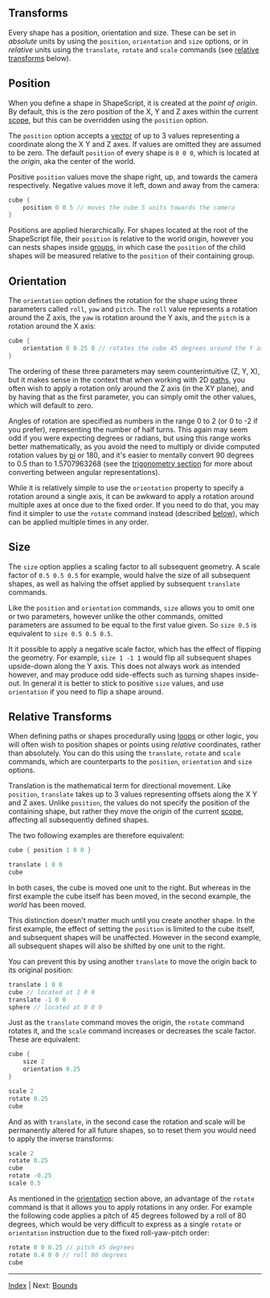 Transforms
---

Every shape has a position, orientation and size. These can be set in *absolute* units by using the `position`, `orientation` and `size` options, or in *relative* units using the `translate`, `rotate` and `scale` commands (see [relative transforms](#relative-transforms) below).

## Position

When you define a shape in ShapeScript, it is created at the *point of origin*. By default, this is the zero position of the X, Y and Z axes within the current [scope](scope.md), but this can be overridden using the `position` option.

The `position` option accepts a [vector](literals.md#vectors-and-tuples) of up to 3 values representing a coordinate along the X Y and Z axes. If values are omitted they are assumed to be zero. The default `position` of every shape is `0 0 0`, which is located at the *origin*, aka the center of the world.

Positive `position` values move the shape right, up, and towards the camera respectively. Negative values move it left, down and away from the camera:

```swift
cube {
    position 0 0 5 // moves the cube 5 units towards the camera
}
```

Positions are applied hierarchically. For shapes located at the root of the ShapeScript file, their `position` is relative to the world origin, however you can nests shapes inside [groups](groups.md), in which case the `position` of the child shapes will be measured relative to the `position` of their containing group.

## Orientation

The `orientation` option defines the rotation for the shape using three parameters called `roll`, `yaw` and `pitch`.  The `roll` value represents a rotation around the Z axis, the `yaw` is rotation around the Y axis, and the `pitch` is a rotation around the X axis:

```swift
cube {
    orientation 0 0.25 0 // rotates the cube 45 degrees around the Y axis
}
```

The ordering of these three parameters may seem counterintuitive (Z, Y, X), but it makes sense in the context that when working with 2D [paths](paths.md), you often wish to apply a rotation only around the Z axis (in the XY plane), and by having that as the first parameter, you can simply omit the other values, which will default to zero.

Angles of rotation are specified as numbers in the range 0 to 2 (or 0 to -2 if you prefer), representing the number of half turns. This again may seem odd if you were expecting degrees or radians, but using this range works better mathematically, as you avoid the need to multiply or divide computed rotation values by [pi](https://en.wikipedia.org/wiki/Pi) or 180, and it's easier to mentally convert 90 degrees to 0.5 than to 1.5707963268 (see the [trigonometry section](functions.md#trigonometry) for more about converting between angular representations).

While it is relatively simple to use the `orientation` property to specify a rotation around a single axis, it can be awkward to apply a rotation around multiple axes at once due to the fixed order. If you need to do that, you may find it simpler to use the `rotate` command instead (described [below](#relative-transforms)), which can be applied multiple times in any order.

## Size

The `size` option applies a scaling factor to all subsequent geometry. A scale factor of `0.5 0.5 0.5` for example, would halve the size of all subsequent shapes, as well as halving the offset applied by subsequent `translate` commands.

Like the `position` and `orientation` commands, `size` allows you to omit one or two parameters, however unlike the other commands, omitted parameters are assumed to be equal to the first value given. So `size 0.5` is equivalent to `size 0.5 0.5 0.5`.

It it possible to apply a negative scale factor, which has the effect of flipping the geometry. For example, `size 1 -1 1` would flip all subsequent shapes upside-down along the Y axis. This does not always work as intended however, and may produce odd side-effects such as turning shapes inside-out. In general it is better to stick to positive `size` values, and use `orientation` if you need to flip a shape around.

## Relative Transforms

When defining paths or shapes procedurally using [loops](loops.md) or other logic, you will often wish to position shapes or points using *relative* coordinates, rather than absolutely. You can do this using the `translate`, `rotate` and `scale` commands, which are counterparts to the `position`, `orientation` and `size` options.

Translation is the mathematical term for directional movement. Like `position`,  `translate`  takes up to 3 values representing offsets along the X Y and Z axes. Unlike `position`, the values do not specify the position of the containing shape, but rather they move the *origin* of the current [scope](scope.md), affecting all subsequently defined shapes.

The two following examples are therefore equivalent:

```swift
cube { position 1 0 0 }
```

```swift
translate 1 0 0
cube
```

In both cases, the cube is moved one unit to the right. But whereas in the first example the cube itself has been moved, in the second example, the *world* has been moved.

This distinction doesn't matter much until you create another shape. In the first example, the effect of setting the `position` is limited to the cube itself, and subsequent shapes will be unaffected. However in the second example, all subsequent shapes will also be shifted by one unit to the right.

You can prevent this by using another `translate` to move the origin back to its original position:

```swift
translate 1 0 0
cube // located at 1 0 0
translate -1 0 0
sphere // located at 0 0 0
```

Just as the `translate` command moves the origin, the `rotate` command rotates it, and the `scale` command increases or decreases the scale factor. These are equivalent:

```swift
cube {
    size 2
    orientation 0.25
}
```

```swift
scale 2
rotate 0.25
cube
```

And as with `translate`, in the second case the rotation and scale will be permanently altered for all future shapes, so to reset them you would need to apply the inverse transforms:

```swift
scale 2
rotate 0.25
cube
rotate -0.25
scale 0.5
```

As mentioned in the [orientation](#orientation) section above, an advantage of the `rotate` command is that it allows you to apply rotations in any order. For example the following code applies a pitch of 45 degrees followed by a roll of 80 degrees, which would be very difficult to express as a single `rotate` or `orientation` instruction due to the fixed roll-yaw-pitch order:

```swift
rotate 0 0 0.25 // pitch 45 degrees
rotate 0.4 0 0 // roll 80 degrees
cube
```

---
[Index](index.md) | Next: [Bounds](bounds.md)
